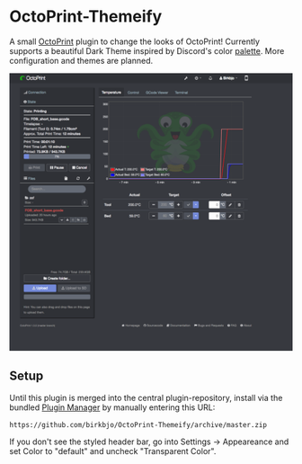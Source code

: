 # OctoPrint-Themeify

A small [OctoPrint](https://github.com/foosel/OctoPrint) plugin to change the looks of OctoPrint!
Currently supports a beautiful Dark Theme inspired by Discord's color [palette](https://discordapp.com/branding). More configuration and themes are planned.


![](extras/discorded_ss.png)

## Setup

Until this plugin is merged into the central plugin-repository, install via the bundled [Plugin Manager](https://github.com/foosel/OctoPrint/wiki/Plugin:-Plugin-Manager)
by manually entering this URL:

    https://github.com/birkbjo/OctoPrint-Themeify/archive/master.zip


If you don't see the styled header bar, go into Settings -> Appeareance and set Color to "default" and uncheck "Transparent Color".
